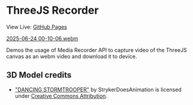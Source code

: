 # ThreeJS Recorder

View Live: [GitHub Pages](https://faraz-portfolio.github.io/demo-2025-threejs-media-recorder/)

[2025-06-24 00-10-06.webm](https://github.com/user-attachments/assets/4c4d106a-a30d-41eb-827a-3a015c0aa810)

Demos the usage of Media Recorder API to capture video of the ThreeJS canvas as an webm video and download it to device.

## 3D Model credits

- ["DANCING STORMTROOPER"](https://skfb.ly/WVIA) by StrykerDoesAnimation is licensed under [Creative Commons Attribution](http://creativecommons.org/licenses/by/4.0/).
